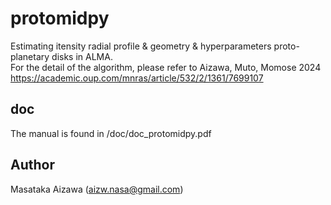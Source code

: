 
# protomidpy
Estimating itensity radial profile & geometry & hyperparameters proto-planetary disks in ALMA.  
For the detail of the algorithm, please refer to Aizawa, Muto, Momose 2024  
https://academic.oup.com/mnras/article/532/2/1361/7699107

## doc 
The manual is found in /doc/doc_protomidpy.pdf


## Author
Masataka Aizawa (aizw.nasa@gmail.com)
